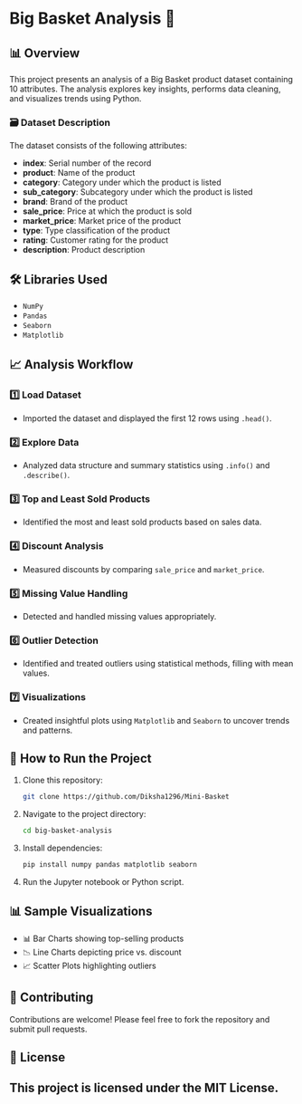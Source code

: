 # Big Basket Analysis  🚀

## 📊 Overview
This project presents an analysis of a Big Basket product dataset containing 10 attributes. The analysis explores key insights, performs data cleaning, and visualizes trends using Python.

### 🗃️ Dataset Description
The dataset consists of the following attributes:
- **index**: Serial number of the record
- **product**: Name of the product
- **category**: Category under which the product is listed
- **sub_category**: Subcategory under which the product is listed
- **brand**: Brand of the product
- **sale_price**: Price at which the product is sold
- **market_price**: Market price of the product
- **type**: Type classification of the product
- **rating**: Customer rating for the product
- **description**: Product description

## 🛠️ Libraries Used
- `NumPy`
- `Pandas`
- `Seaborn`
- `Matplotlib`

## 📈 Analysis Workflow
### 1️⃣ Load Dataset
- Imported the dataset and displayed the first 12 rows using `.head()`.

### 2️⃣ Explore Data
- Analyzed data structure and summary statistics using `.info()` and `.describe()`.

### 3️⃣ Top and Least Sold Products
- Identified the most and least sold products based on sales data.

### 4️⃣ Discount Analysis
- Measured discounts by comparing `sale_price` and `market_price`.

### 5️⃣ Missing Value Handling
- Detected and handled missing values appropriately.

### 6️⃣ Outlier Detection
- Identified and treated outliers using statistical methods, filling with mean values.

### 7️⃣ Visualizations
- Created insightful plots using `Matplotlib` and `Seaborn` to uncover trends and patterns.

## 🚀 How to Run the Project
1. Clone this repository:
   ```bash
   git clone https://github.com/Diksha1296/Mini-Basket
   ```
2. Navigate to the project directory:
   ```bash
   cd big-basket-analysis
   ```
3. Install dependencies:
   ```bash
   pip install numpy pandas matplotlib seaborn
   ```
4. Run the Jupyter notebook or Python script.

## 📊 Sample Visualizations
- 📊 Bar Charts showing top-selling products
- 📉 Line Charts depicting price vs. discount
- 📈 Scatter Plots highlighting outliers

## 🙌 Contributing
Contributions are welcome! Please feel free to fork the repository and submit pull requests.

## 📝 License
This project is licensed under the MIT License.
--


